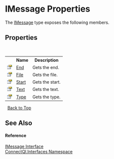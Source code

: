 # IMessage Properties
 

The <a href="T_ConnectQl_Interfaces_IMessage">IMessage</a> type exposes the following members.


## Properties
&nbsp;<table><tr><th></th><th>Name</th><th>Description</th></tr><tr><td>![Public property](media/pubproperty.gif "Public property")</td><td><a href="P_ConnectQl_Interfaces_IMessage_End">End</a></td><td>
Gets the end.</td></tr><tr><td>![Public property](media/pubproperty.gif "Public property")</td><td><a href="P_ConnectQl_Interfaces_IMessage_File">File</a></td><td>
Gets the file.</td></tr><tr><td>![Public property](media/pubproperty.gif "Public property")</td><td><a href="P_ConnectQl_Interfaces_IMessage_Start">Start</a></td><td>
Gets the start.</td></tr><tr><td>![Public property](media/pubproperty.gif "Public property")</td><td><a href="P_ConnectQl_Interfaces_IMessage_Text">Text</a></td><td>
Gets the text.</td></tr><tr><td>![Public property](media/pubproperty.gif "Public property")</td><td><a href="P_ConnectQl_Interfaces_IMessage_Type">Type</a></td><td>
Gets the type.</td></tr></table>&nbsp;
<a href="#imessage-properties">Back to Top</a>

## See Also


#### Reference
<a href="T_ConnectQl_Interfaces_IMessage">IMessage Interface</a><br /><a href="N_ConnectQl_Interfaces">ConnectQl.Interfaces Namespace</a><br />
